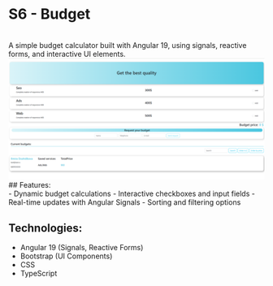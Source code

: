 # S6 - Budget
<br>
A simple budget calculator built with Angular 19, using signals, reactive forms, and interactive UI elements.
<br>
<img src="https://github.com/Ilmira83/Sprint6-Budget/raw/main/public/assets/Screenshot.png" width="600">
<br>
## Features:
<br>
- Dynamic budget calculations
- Interactive checkboxes and input fields
- Real-time updates with Angular Signals
- Sorting and filtering options
<br>

## Technologies:
- Angular 19 (Signals, Reactive Forms)
- Bootstrap (UI Components)
- CSS
- TypeScript
  







 
 
